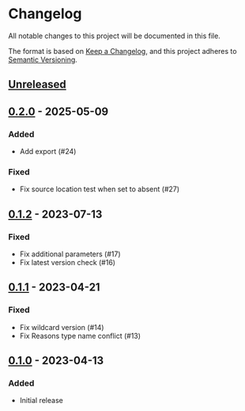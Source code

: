 # Changelog

All notable changes to this project will be documented in this file.

The format is based on [Keep a Changelog][keep-a-changelog],
and this project adheres to [Semantic Versioning][semver].

[keep-a-changelog]: https://keepachangelog.com/en/1.0.0/
[semver]: https://semver.org/spec/v2.0.0.html

## [Unreleased]

## [0.2.0] - 2025-05-09

### Added

- Add export (#24)

### Fixed

- Fix source location test when set to absent (#27)

## [0.1.2] - 2023-07-13

### Fixed

- Fix additional parameters (#17)
- Fix latest version check (#16)

## [0.1.1] - 2023-04-21

### Fixed

- Fix wildcard version (#14)
- Fix Reasons type name conflict (#13)

## [0.1.0] - 2023-04-13

### Added

- Initial release

[Unreleased]: https://github.com/anypackage/dsc/compare/v0.2.0...HEAD
[0.2.0]: https://github.com/anypackage/dsc/releases/tag/v0.2.0
[0.1.2]: https://github.com/anypackage/dsc/releases/tag/v0.1.2
[0.1.1]: https://github.com/anypackage/dsc/releases/tag/v0.1.1
[0.1.0]: https://github.com/anypackage/dsc/releases/tag/v0.1.0
